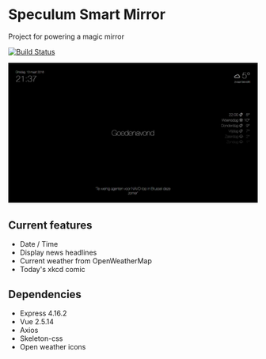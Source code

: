 # Speculum Smart Mirror
Project for powering a magic mirror

[![Build Status](https://travis-ci.org/termijn/speculum.svg?branch=master)](https://travis-ci.org/termijn/speculum)

![Speculum smart](.github/header.png)

## Current features
- Date / Time 
- Display news headlines
- Current weather from OpenWeatherMap
- Today's xkcd comic

## Dependencies
- Express 4.16.2
- Vue 2.5.14
- Axios
- Skeleton-css
- Open weather icons

